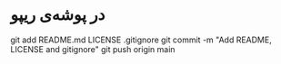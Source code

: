 # در پوشه‌ی ریپو
git add README.md LICENSE .gitignore
git commit -m "Add README, LICENSE and gitignore"
git push origin main

